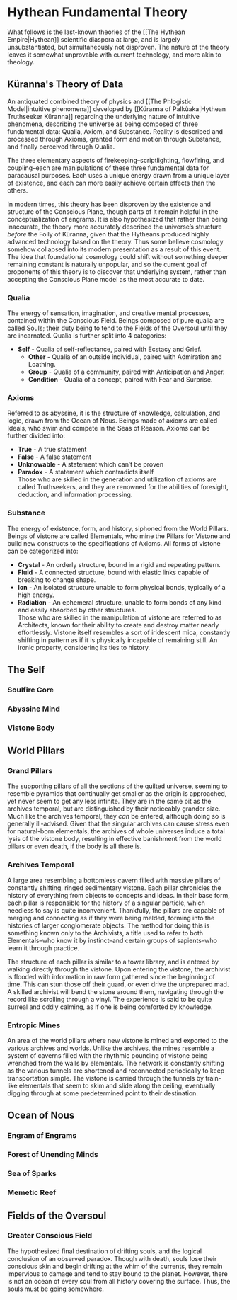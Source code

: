 # Hythean Fundamental Theory

What follows is the last-known theories of the [[The Hythean Empire|Hythean]] scientific diaspora at large, and is largely unsubstantiated, but simultaneously not disproven. The nature of the theory leaves it somewhat unprovable with current technology, and more akin to theology.

## Küranna's Theory of Data

An antiquated combined theory of physics and [[The Phlogistic Model|intuitive phenomena]] developed by [[Küranna of Palkûaka|Hythean Truthseeker Küranna]] regarding the underlying nature of intuitive phenomena, describing the universe as being composed of three fundamental data: Qualia, Axiom, and Substance. Reality is described and processed through Axioms, granted form and motion through Substance, and finally perceived through Qualia.  

The three elementary aspects of firekeeping–scriptlighting, flowfiring, and coupling–each are manipulations of these three fundamental data for paracausal purposes. Each uses a unique energy drawn from a unique layer of existence, and each can more easily achieve certain effects than the others.  

In modern times, this theory has been disproven by the existence and structure of the Conscious Plane, though parts of it remain helpful in the conceptualization of engrams. It is also hypothesized that rather than being inaccurate, the theory more accurately described the universe’s structure *before* the Folly of Küranna, given that the Hytheans produced highly advanced technology based on the theory. Thus some believe cosmology somehow collapsed into its modern presentation as a result of this event. The idea that foundational cosmology could shift without something deeper remaining constant is naturally unpopular, and so the current goal of proponents of this theory is to discover that underlying system, rather than accepting the Conscious Plane model as the most accurate to date.

### Qualia

The energy of sensation, imagination, and creative mental processes, contained within the Conscious Field. Beings composed of pure qualia are called Souls; their duty being to tend to the Fields of the Oversoul until they are incarnated. Qualia is further split into 4 categories:

* **Self** \- Qualia of self-reflectance, paired with Ecstacy and Grief.  
  * **Other** \- Qualia of an outside individual, paired with Admiration and Loathing.  
  * **Group** \- Qualia of a community, paired with Anticipation and Anger.  
  * **Condition** \- Qualia of a concept, paired with Fear and Surprise.

### Axioms

Referred to as abyssine, it is the structure of knowledge, calculation, and logic, drawn from the Ocean of Nous. Beings made of axioms are called Ideals, who swim and compete in the Seas of Reason. Axioms can be further divided into:  
  * **True** \- A true statement  
  * **False** \- A false statement  
  * **Unknowable** \- A statement which can’t be proven  
  * **Paradox** \- A statement which contradicts itself  
Those who are skilled in the generation and utilization of axioms are called Truthseekers, and they are renowned for the abilities of foresight, deduction, and information processing.

### Substance

The energy of existence, form, and history, siphoned from the World Pillars. Beings of vistone are called Elementals, who mine the Pillars for Vistone and build new constructs to the specifications of Axioms. All forms of vistone can be categorized into:   
  * **Crystal** \- An orderly structure, bound in a rigid and repeating pattern.  
  * **Fluid** \- A connected structure, bound with elastic links capable of breaking to change shape.  
  * **Ion** \- An isolated structure unable to form physical bonds, typically of a high energy.  
  * **Radiation** \- An ephemeral structure, unable to form bonds of any kind and easily absorbed by other structures.  
Those who are skilled in the manipulation of vistone are referred to as Architects, known for their ability to create and destroy matter nearly effortlessly. Vistone itself resembles a sort of iridescent mica, constantly shifting in pattern as if it is physically incapable of remaining still. An ironic property, considering its ties to history.
## The Self
### Soulfire Core
### Abyssine Mind
### Vistone Body
    
## World Pillars
### Grand Pillars
The supporting pillars of all the sections of the quilted universe, seeming to resemble pyramids that continually get smaller as the origin is approached, yet never seem to get any less infinite. They are in the same pit as the archives temporal, but are distinguished by their noticeably grander size. Much like the archives temporal, they *can* be entered, although doing so is generally ill-advised. Given that the singular archives can cause stress even for natural-born elementals, the archives of whole universes induce a total lysis of the vistone body, resulting in effective banishment from the world pillars or even death, if the body is all there is.
### Archives Temporal

A large area resembling a bottomless cavern filled with massive pillars of constantly shifting, ringed sedimentary vistone. Each pillar chronicles the history of everything from objects to concepts and ideas. In their base form, each pillar is responsible for the history of a singular particle, which needless to say is quite inconvenient. Thankfully, the pillars are capable of merging and connecting as if they were being melded, forming into the histories of larger conglomerate objects. The method for doing this is something known only to the Archivists, a title used to refer to both Elementals–who know it by instinct–and certain groups of sapients–who learn it through practice.  

The structure of each pillar is similar to a tower library, and is entered by walking directly through the vistone. Upon entering the vistone, the archivist is flooded with information in raw form gathered since the beginning of time. This can stun those off their guard, or even drive the unprepared mad. A skilled archivist will bend the stone around them, navigating through the record like scrolling through a vinyl. The experience is said to be quite surreal and oddly calming, as if one is being comforted by knowledge.
### Entropic Mines

An area of the world pillars where new vistone is mined and exported to the various archives and worlds. Unlike the archives, the mines resemble a system of caverns filled with the rhythmic pounding of vistone being wrenched from the walls by elementals. The network is constantly shifting as the various tunnels are shortened and reconnected periodically to keep transportation simple. The vistone is carried through the tunnels by train-like elementals that seem to skim and slide along the ceiling, eventually digging through at some predetermined point to their destination.
## Ocean of Nous
### Engram of Engrams
### Forest of Unending Minds
### Sea of Sparks
### Memetic Reef
## Fields of the Oversoul
### Greater Conscious Field

The hypothesized final destination of drifting souls, and the logical conclusion of an observed paradox. Though with death, souls lose their conscious skin and begin drifting at the whim of the currents, they remain impervious to damage and tend to stay bound to the planet. However, there is not an ocean of every soul from all history covering the surface. Thus, the souls must be going somewhere.
